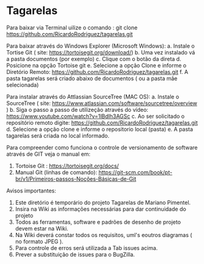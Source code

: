 # Tagarelas

Para baixar via Terminal uilize o comando :
  git clone https://github.com/RicardoRodriguez/tagarelas.git
  
Para baixar através do Windows Explorer (Microsoft Windows):
  a. Instale o Tortise Git ( site: https://tortoisegit.org/download/)
  b. Uma vez instalado vá a pasta documentos (por exemplo)
  c. Clique com o botão da direta 
  d. Posicione na opção Tortoise git
  e. Selecione a opção Clone e informe o Diretório Remoto: https://github.com/RicardoRodriguez/tagarelas.git
  f. A pasta tagarelas será criado abaixo de documentos ( ou a pasta mãe selecionada) 
  
Para instalar através do Attlassian SourceTree (MAC OS):
  a. Instale o SourceTree ( site: https://www.atlassian.com/software/sourcetree/overview )
  b. Siga o passo a passo de utilizeção através do vídeo: https://www.youtube.com/watch?v=1lBdlh3AGSc
  c. Ao ser solicitado o repositório remoto digite: https://github.com/RicardoRodriguez/tagarelas.git
  d. Selecione a opção clone e informe o repositorio local (pasta) 
  e. A pasta tagarelas será criada no local informado.
  
Para compreender como funciona o controle de versionamento de software através de GIT veja o manual em:
  1. Tortoise Git : https://tortoisegit.org/docs/ 
  2. Manual Git (linhas de comando): https://git-scm.com/book/pt-br/v1/Primeiros-passos-Noções-Básicas-de-Git
       
Avisos importantes:       
  1. Este diretório é temporário do projeto Tagarelas de Mariano Pimentel.
  2. Insira na Wiki as informações necessárias para dar continuidade do projeto
  3. Todos as ferramentas, software e padrões de desenho de projeto devem estar na Wiki.
  4. Na Wiki deverá constar todos os requisitos, uml's eoutros diagramas ( no formato JPEG ).
  5. Para controle de erros será utilizada a Tab issues acima.
  6. Prever a substituição de issues para o BugZilla.
